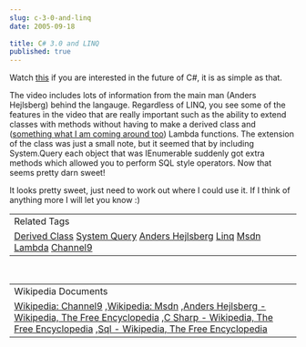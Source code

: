 ```yaml
---
slug: c-3-0-and-linq
date: 2005-09-18
 
title: C# 3.0 and LINQ
published: true
---
```

Watch <a href="http://channel9.msdn.com/showpost.aspx?postid=114680">this</a> if you are interested in the future of C#, it is as simple as that.<p />The video includes lots of information from the main man (Anders Hejlsberg) behind the langauge.  Regardless of LINQ, you see some of the features in the video that are really important such as the ability to extend classes with methods without having to make a derived class and (<a href="http://www.kinlan.co.uk/2005/09/c-30-ugh.html">something what I am coming around too</a>) Lambda functions.  The extension of the class was just a small note, but it seemed that by including System.Query each object that was IEnumerable suddenly got extra methods which allowed you to perform SQL style operators.  Now that seems pretty darn sweet!<p />It looks pretty sweet, just need to work out where I could use it.  If I think of anything more I will let you know :)<p /><table class="TechnoratiHead TagHeader">
<tr><td>Related Tags</td></tr>
<tr class="Technorati"><td>
<a href="https://paul.kinlan.me/tags/Derived%20Class" class="Tag" rel="tag">Derived Class</a> <a href="https://paul.kinlan.me/tags/System%20Query" class="Tag" rel="tag">System Query</a> <a href="https://paul.kinlan.me/tags/Anders%20Hejlsberg" class="Tag" rel="tag">Anders Hejlsberg</a> <a href="https://paul.kinlan.me/tags/Linq" class="Tag" rel="tag">Linq</a> <a href="https://paul.kinlan.me/tags/Msdn" class="Tag" rel="tag">Msdn</a> <a href="https://paul.kinlan.me/tags/Lambda" class="Tag" rel="tag">Lambda</a> <a href="https://paul.kinlan.me/tags/Channel9" class="Tag" rel="tag">Channel9</a>
</td></tr>
</table><br /><table class="TechnoratiHead TagHeader">
<tr><td>Wikipedia Documents</td></tr>
<tr class="Technorati"><td>
<a href="http://en.wikipedia.org/wiki/Channel9">Wikipedia: Channel9</a> ,<a href="http://en.wikipedia.org/wiki/MSDN">Wikipedia: Msdn</a> ,<a href="http://en.wikipedia.org/wiki/Anders_Hejlsberg">Anders Hejlsberg - Wikipedia, The Free Encyclopedia</a> ,<a href="http://en.wikipedia.org/wiki/C-sharp">C Sharp - Wikipedia, The Free Encyclopedia</a> ,<a href="http://en.wikipedia.org/wiki/SQL">Sql - Wikipedia, The Free Encyclopedia</a>
</td></tr>
</table>

